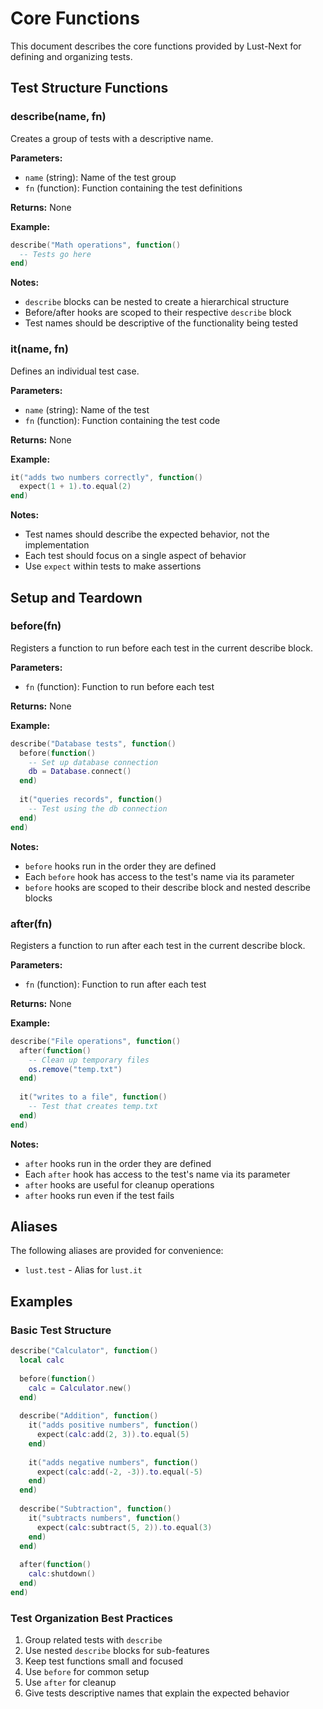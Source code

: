 # Core Functions

This document describes the core functions provided by Lust-Next for defining and organizing tests.

## Test Structure Functions

### describe(name, fn)

Creates a group of tests with a descriptive name.

**Parameters:**
- `name` (string): Name of the test group
- `fn` (function): Function containing the test definitions

**Returns:** None

**Example:**
```lua
describe("Math operations", function()
  -- Tests go here
end)
```

**Notes:**
- `describe` blocks can be nested to create a hierarchical structure
- Before/after hooks are scoped to their respective `describe` block
- Test names should be descriptive of the functionality being tested

### it(name, fn)

Defines an individual test case.

**Parameters:**
- `name` (string): Name of the test
- `fn` (function): Function containing the test code

**Returns:** None

**Example:**
```lua
it("adds two numbers correctly", function()
  expect(1 + 1).to.equal(2)
end)
```

**Notes:**
- Test names should describe the expected behavior, not the implementation
- Each test should focus on a single aspect of behavior
- Use `expect` within tests to make assertions

## Setup and Teardown

### before(fn)

Registers a function to run before each test in the current describe block.

**Parameters:**
- `fn` (function): Function to run before each test

**Returns:** None

**Example:**
```lua
describe("Database tests", function()
  before(function()
    -- Set up database connection
    db = Database.connect()
  end)
  
  it("queries records", function()
    -- Test using the db connection
  end)
end)
```

**Notes:**
- `before` hooks run in the order they are defined
- Each `before` hook has access to the test's name via its parameter
- `before` hooks are scoped to their describe block and nested describe blocks

### after(fn)

Registers a function to run after each test in the current describe block.

**Parameters:**
- `fn` (function): Function to run after each test

**Returns:** None

**Example:**
```lua
describe("File operations", function()
  after(function()
    -- Clean up temporary files
    os.remove("temp.txt")
  end)
  
  it("writes to a file", function()
    -- Test that creates temp.txt
  end)
end)
```

**Notes:**
- `after` hooks run in the order they are defined
- Each `after` hook has access to the test's name via its parameter
- `after` hooks are useful for cleanup operations
- `after` hooks run even if the test fails

## Aliases

The following aliases are provided for convenience:

- `lust.test` - Alias for `lust.it`

## Examples

### Basic Test Structure

```lua
describe("Calculator", function()
  local calc
  
  before(function()
    calc = Calculator.new()
  end)
  
  describe("Addition", function()
    it("adds positive numbers", function()
      expect(calc:add(2, 3)).to.equal(5)
    end)
    
    it("adds negative numbers", function()
      expect(calc:add(-2, -3)).to.equal(-5)
    end)
  end)
  
  describe("Subtraction", function()
    it("subtracts numbers", function()
      expect(calc:subtract(5, 2)).to.equal(3)
    end)
  end)
  
  after(function()
    calc:shutdown()
  end)
end)
```

### Test Organization Best Practices

1. Group related tests with `describe`
2. Use nested `describe` blocks for sub-features
3. Keep test functions small and focused
4. Use `before` for common setup
5. Use `after` for cleanup
6. Give tests descriptive names that explain the expected behavior